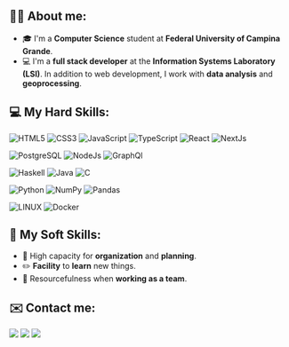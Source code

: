 ## 👨‍💻 About me:
- 🎓 I'm a **Computer Science** student at **Federal University of Campina Grande**.
- 💻 I'm a **full stack developer** at the **Information Systems Laboratory (LSI)**. In addition to web development, I work with **data analysis** and **geoprocessing**.

## 💻 My Hard Skills:
![HTML5](https://img.shields.io/badge/html5-%23E34F26.svg?style=flat-the-badge&logo=html5&logoColor=white)
![CSS3](https://img.shields.io/badge/css3-%231572B6.svg?style=flat-the-badge&logo=css3&logoColor=white)
![JavaScript](https://img.shields.io/badge/javascript-%23323330.svg?style=flat-the-badge&logo=javascript&logoColor=%23F7DF1E)
![TypeScript](https://img.shields.io/badge/TypeScript-007ACC?style=flat-the-badge&logo=typescript&logoColor=white)
![React](https://img.shields.io/badge/React-20232A?style=flat-the-badge&logo=react&logoColor=61DAFB)
![NextJs](https://img.shields.io/badge/nextjs-%23000000.svg?style=flat-the-badge&logo=next.js&logoColor=white)

![PostgreSQL](https://img.shields.io/badge/PostgreSQL-316192?style=flat-the-badge&logo=postgresql&logoColor=white)
![NodeJs](https://img.shields.io/badge/Node.js-43853D?style=flat-the-badge&logo=node.js&logoColor=white)
![GraphQl](https://img.shields.io/badge/-GraphQL-E10098?style=flat-the-badge&logo=graphql)


![Haskell](https://img.shields.io/badge/Haskell-5e5086?style=flat-the-badge&logo=haskell&logoColor=white)
![Java](https://img.shields.io/badge/java-%23ED8B00.svg?style=flat-the-badge&logo=openjdk&logoColor=white)
![C](https://img.shields.io/badge/c-%2300599C.svg?style=flat-the-badge&logo=c&logoColor=white)

![Python](https://img.shields.io/badge/python-3670A0?style=flat&logo=python&logoColor=ffdd54)
![NumPy](https://img.shields.io/badge/numpy-%23013243.svg?style=flat&logo=numpy&logoColor=white)
![Pandas](https://img.shields.io/badge/pandas-%23150458.svg?style=flat&logo=pandas&logoColor=white)

![LINUX](https://img.shields.io/badge/Linux-FCC624?style=flat&logo=linux&logoColor=black)
![Docker](https://img.shields.io/badge/docker-%230db7ed.svg?style=flat&logo=docker&logoColor=white)

## 💼 My Soft Skills:
- :memo: High capacity for **organization** and **planning**.
- :pencil2: **Facility** to **learn** new things.
- :busts_in_silhouette: Resourcefulness when **working as a team**.

 ## ✉️ Contact me:  
<div> 
  <a href="https://www.linkedin.com/in/gabriel-yuri-18044b1b7" target="_blank"><img src="https://img.shields.io/badge/-LinkedIn-%230077B5?style=flat-the-badge&logo=linkedin&logoColor=white" target="_blank"></a>
  </a> 
  <a href = "mailto:gabriel.yuri1020@gmail.com"><img src="https://img.shields.io/badge/-Gmail-%23333?style=flat-the-badge&logo=gmail&logoColor=white" target="_blank"></a>
   <a href="https://discord.gg/rQRnb2J6N8" target="_blank"><img src="https://img.shields.io/badge/Discord-7289DA?style=flat-the-badge&logo=discord&logoColor=white" target="_blank">
</div>
